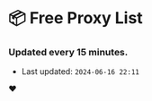 # :package: Free Proxy List
### Updated every 15 minutes.

- Last updated: `2024-06-16 22:11`

:heart:
